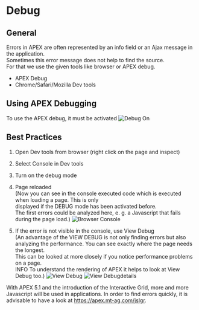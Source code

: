 # Debug
## General
Errors in APEX are often represented by an info field or an Ajax message in the application.   
Sometimes this error message does not help to find the source.  
For that we use the given tools like browser or APEX debug.

* APEX Debug
* Chrome/Safari/Mozilla Dev tools

## Using APEX Debugging
To use the APEX debug, it must be activated
![Debug On](https://github.com/THDevelop/Home/blob/master/TurnDebugOn.png)

## Best Practices
1. Open Dev tools from browser (right click on the page and inspect)

2. Select Console in Dev tools

3. Turn on the debug mode

4. Page reloaded   
   (Now you can see in the console executed code which is executed when loading a page. This is only  
    displayed if the DEBUG mode has been activated before.   
    The first errors could be analyzed here, e. g. a Javascript that fails during the page load.)
   ![Browser Console](https://github.com/THDevelop/Home/blob/master/BrowserConsole.png)

5. If the error is not visible in the console, use View Debug  
  (An advantage of the VIEW DEBUG is not only finding errors but also analyzing the performance. You 
   can see exactly where the page needs the longest.  
   This can be looked at more closely if you notice performance problems on a page.   
   INFO To understand the rendering of APEX it helps to look at View Debug too.)
  ![View Debug](https://github.com/THDevelop/Home/blob/master/ViewDebug.png)
  ![View Debugdetails](https://github.com/THDevelop/Home/blob/master/ViewDebugDetails.png)


With APEX 5.1 and the introduction of the Interactive Grid, more and more Javascript will be used in applications.
In order to find errors quickly, it is advisable to have a look at https://apex.mt-ag.com/jslgr.
